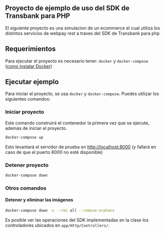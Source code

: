 Proyecto de ejemplo de uso del SDK de Transbank para PHP
--

El siguiente proyecto es una simulacion de un ecommerce el cual utiliza los distintos servicios de webpay rest a traves del SDK de Transbank para php


## Requerimientos
Para ejecutar el proyecto es necesario tener: 
 ```docker``` y ```docker-compose``` ([como instalar Docker](https://docs.docker.com/install/))

## Ejecutar ejemplo
Para iniciar el proyecto, se usa `docker` y `docker-compose`. Puedes utilizar los siguientes comandos:

### Iniciar proyecto
Este comando construirá el contenedor la primera vez que se ejecute, además de iniciar el proyecto.
```bash
docker-compose up
```
Esto levantará el servidor de prueba en [http://localhost:8000](http://localhost:8000) (y fallará en caso de que el puerto 8000 no esté disponible)
### Detener proyecto
```bash
docker-compose down
```

### Otros comandos

#### Detener y eliminar las imágenes
```bash
docker-compose down -v --rmi all --remove-orphans
```




Es posible ver las operaciones del SDK implementadas en la clase los controladores ubicados en `app/Http/Controllers/`. 


